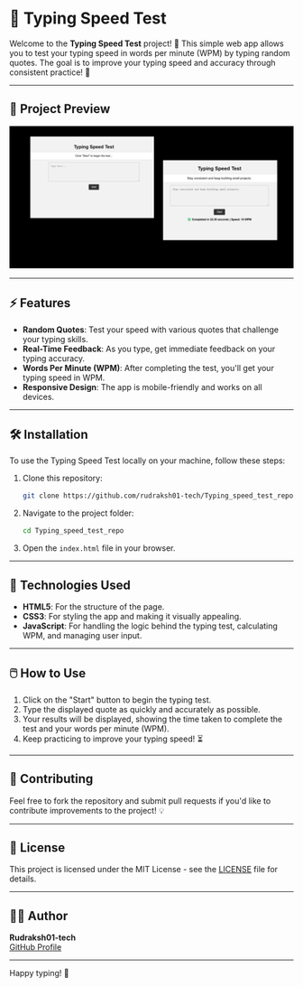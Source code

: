 # 📝 Typing Speed Test

Welcome to the **Typing Speed Test** project! 🚀 This simple web app allows you to test your typing speed in words per minute (WPM) by typing random quotes. The goal is to improve your typing speed and accuracy through consistent practice! 💪

---

## 📸 Project Preview

![Typing Speed Test](https://github.com/rudraksh01-tech/Typing_speed_test_repo/blob/10ac1fdb57a6544acf7bf4a3647e75a07d7dd783/Untitled%20design.png)

---

## ⚡ Features

- **Random Quotes**: Test your speed with various quotes that challenge your typing skills.
- **Real-Time Feedback**: As you type, get immediate feedback on your typing accuracy.
- **Words Per Minute (WPM)**: After completing the test, you'll get your typing speed in WPM.
- **Responsive Design**: The app is mobile-friendly and works on all devices.

---

## 🛠️ Installation

To use the Typing Speed Test locally on your machine, follow these steps:

1. Clone this repository:
    ```bash
    git clone https://github.com/rudraksh01-tech/Typing_speed_test_repo.git
    ```
2. Navigate to the project folder:
    ```bash
    cd Typing_speed_test_repo
    ```
3. Open the `index.html` file in your browser.

---

## 🔧 Technologies Used

- **HTML5**: For the structure of the page.
- **CSS3**: For styling the app and making it visually appealing.
- **JavaScript**: For handling the logic behind the typing test, calculating WPM, and managing user input.

---

## 🖱️ How to Use

1. Click on the "Start" button to begin the typing test.
2. Type the displayed quote as quickly and accurately as possible.
3. Your results will be displayed, showing the time taken to complete the test and your words per minute (WPM).
4. Keep practicing to improve your typing speed! ⏳

---

## 💬 Contributing

Feel free to fork the repository and submit pull requests if you'd like to contribute improvements to the project! 💡

---

## 📄 License

This project is licensed under the MIT License - see the [LICENSE](LICENSE) file for details.

---

## 👨‍💻 Author

**Rudraksh01-tech**  
[GitHub Profile](https://github.com/rudraksh01-tech)

---

Happy typing! 🎉
